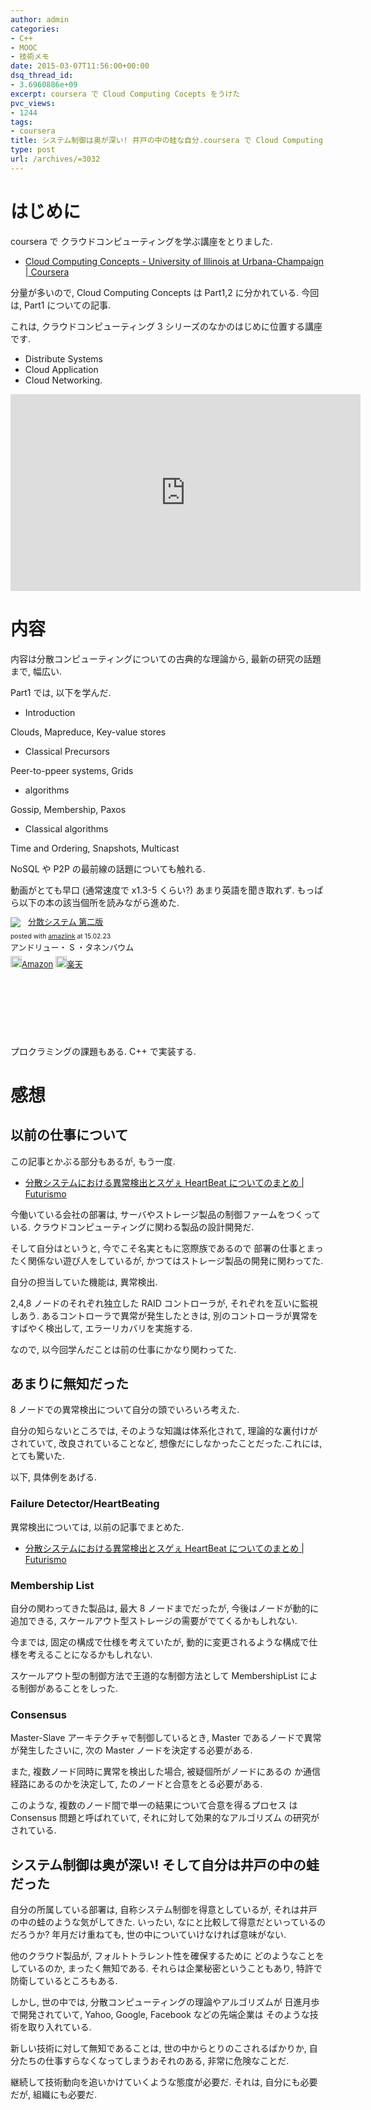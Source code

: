 ```yaml
---
author: admin
categories:
- C++
- MOOC
- 技術メモ
date: 2015-03-07T11:56:00+00:00
dsq_thread_id:
- 3.6960886e+09
excerpt: coursera で Cloud Computing Cocepts をうけた
pvc_views:
- 1244
tags:
- coursera
title: システム制御は奥が深い! 井戸の中の蛙な自分.coursera で Cloud Computing Cocepts をうけた
type: post
url: /archives/=3032
---
```


はじめに
========

coursera で クラウドコンピューティングを学ぶ講座をとりました.

-   [Cloud Computing Concepts - University of Illinois at
    Urbana-Champaign |
    Coursera](https://www.coursera.org/course/cloudcomputing)

分量が多いので, Cloud Computing Concepts は Part1,2 に分かれている.
今回は, Part1 についての記事.

これは, クラウドコンピューティング 3
シリーズのなかのはじめに位置する講座です.

-   Distribute Systems
-   Cloud Application
-   Cloud Networking.

<iframe width="560" height="315" src="https://www.youtube.com/embed/k3rvKQLezoY?rel=0" frameborder="0" allowfullscreen></iframe>

内容
====

内容は分散コンピューティングについての古典的な理論から,
最新の研究の話題まで, 幅広い.

Part1 では, 以下を学んだ.

-   Introduction

Clouds, Mapreduce, Key-value stores

-   Classical Precursors

Peer-to-ppeer systems, Grids

-   algorithms

Gossip, Membership, Paxos

-   Classical algorithms

Time and Ordering, Snapshots, Multicast

NoSQL や P2P の最前線の話題についても触れる.

動画がとても早口 (通常速度で x1.3-5 くらい?) あまり英語を聞き取れず.
もっぱら以下の本の該当個所を読みながら進めた.

<div class='amazlink-box' style='text-align:left;padding-bottom:20px;font-size:small;/zoom: 1;overflow: hidden;'><div class='amazlink-list' style='clear: both;'><div class='amazlink-image' style='float:left;margin:0px 12px 1px 0px;'><a href='http://www.amazon.co.jp/%E5%88%86%E6%95%A3%E3%82%B7%E3%82%B9%E3%83%86%E3%83%A0-%E7%AC%AC%E4%BA%8C%E7%89%88-%E3%82%A2%E3%83%B3%E3%83%89%E3%83%AA%E3%83%A5%E3%83%BC%E3%83%BBS%E3%83%BB%E3%82%BF%E3%83%8D%E3%83%B3%E3%83%90%E3%82%A6%E3%83%A0/dp/4894714981%3FSubscriptionId%3DAKIAJDINZW45GEGLXQQQ%26tag%3Dsleephacker-22%26linkCode%3Dxm2%26camp%3D2025%26creative%3D165953%26creativeASIN%3D4894714981' target='_blank' rel='nofollow'><img src='http://ecx.images-amazon.com/images/I/51zOfqbGCyL._SL160_.jpg' style='border: none;' /></a></div><div class='amazlink-info' style='height:160; margin-bottom: 10px'><div class='amazlink-name' style='margin-bottom:10px;line-height:120%'><a href='http://www.amazon.co.jp/%E5%88%86%E6%95%A3%E3%82%B7%E3%82%B9%E3%83%86%E3%83%A0-%E7%AC%AC%E4%BA%8C%E7%89%88-%E3%82%A2%E3%83%B3%E3%83%89%E3%83%AA%E3%83%A5%E3%83%BC%E3%83%BBS%E3%83%BB%E3%82%BF%E3%83%8D%E3%83%B3%E3%83%90%E3%82%A6%E3%83%A0/dp/4894714981%3FSubscriptionId%3DAKIAJDINZW45GEGLXQQQ%26tag%3Dsleephacker-22%26linkCode%3Dxm2%26camp%3D2025%26creative%3D165953%26creativeASIN%3D4894714981' rel='nofollow' target='_blank'>分散システム  第二版</a></div><div class='amazlink-powered' style='font-size:80%;margin-top:5px;line-height:120%'>posted with <a href='http://amazlink.keizoku.com/' title='アマゾンアフィリエイトリンク作成ツール' target='_blank'>amazlink</a> at 15.02.23</div><div class='amazlink-detail'>アンドリュー・ S ・タネンバウム<br /></div><div class='amazlink-sub-info' style='float: left;'><div class='amazlink-link' style='margin-top: 5px'><img src='http://amazlink.fuyu.gs/icon_amazon.png' width='18'><a href='http://www.amazon.co.jp/%E5%88%86%E6%95%A3%E3%82%B7%E3%82%B9%E3%83%86%E3%83%A0-%E7%AC%AC%E4%BA%8C%E7%89%88-%E3%82%A2%E3%83%B3%E3%83%89%E3%83%AA%E3%83%A5%E3%83%BC%E3%83%BBS%E3%83%BB%E3%82%BF%E3%83%8D%E3%83%B3%E3%83%90%E3%82%A6%E3%83%A0/dp/4894714981%3FSubscriptionId%3DAKIAJDINZW45GEGLXQQQ%26tag%3Dsleephacker-22%26linkCode%3Dxm2%26camp%3D2025%26creative%3D165953%26creativeASIN%3D4894714981' rel='nofollow' target='_blank'>Amazon</a> <img src='http://amazlink.fuyu.gs/icon_rakuten.gif' width='18'><a href='http://hb.afl.rakuten.co.jp/hgc/g00q0724.n763w947.g00q0724.n763x2b4/?pc=http%3A%2F%2Fbooks.rakuten.co.jp%2Frb%2F5961785%2F&m=http%3A%2F%2Fm.rakuten.co.jp%2Frms%2Fmsv%2FItem%3Fn%3D5961785%26surl%3Dbook' rel='nofollow' target='_blank'>楽天</a></div></div></div></div></div>

プロクラミングの課題もある. C++ で実装する.

感想
====

以前の仕事について
------------------

この記事とかぶる部分もあるが, もう一度.

-   [分散システムにおける異常検出とスゲぇ HeartBeat についてのまとめ |
    Futurismo](https://futurismo.biz/archives/3007)

今働いている会社の部署は,
サーバやストレージ製品の制御ファームをつくっている.
クラウドコンピューティングに関わる製品の設計開発だ.

そして自分はというと, 今でこそ名実ともに窓際族であるので
部署の仕事とまったく関係ない遊び人をしているが,
かつてはストレージ製品の開発に関わってた.

自分の担当していた機能は, 異常検出.

2,4,8 ノードのそれぞれ独立した RAID コントローラが,
それぞれを互いに監視しあう. あるコントローラで異常が発生したときは,
別のコントローラが異常をすばやく検出して, エラーリカバリを実施する.

なので, 以今回学んだことは前の仕事にかなり関わってた.

あまりに無知だった
------------------

8 ノードでの異常検出について自分の頭でいろいろ考えた.

自分の知らないところでは, そのような知識は体系化されて,
理論的な裏付けがされていて, 改良されていることなど,
想像だにしなかったことだった.これには, とても驚いた.

以下, 具体例をあげる.

### Failure Detector/HeartBeating

異常検出については, 以前の記事でまとめた.

-   [分散システムにおける異常検出とスゲぇ HeartBeat についてのまとめ |
    Futurismo](https://futurismo.biz/archives/3007)

### Membership List

自分の関わってきた製品は, 最大 8 ノードまでだったが,
今後はノードが動的に追加できる,
スケールアウト型ストレージの需要がでてくるかもしれない.

今までは, 固定の構成で仕様を考えていたが,
動的に変更されるような構成で仕様を考えることになるかもしれない.

スケールアウト型の制御方法で王道的な制御方法として MembershipList
による制御があることをしった.

### Consensus

Master-Slave アーキテクチャで制御しているとき, Master
であるノードで異常が発生したさいに, 次の Master
ノードを決定する必要がある.

また, 複数ノード同時に異常を検出した場合, 被疑個所がノードにあるの
か通信経路にあるのかを決定して, たのノードと合意をとる必要がある.

このような, 複数のノード間で単一の結果について合意を得るプロセス は
Consensus 問題と呼ばれていて, それに対して効果的なアルゴリズム
の研究がされている.

システム制御は奥が深い! そして自分は井戸の中の蛙だった
------------------------------------------------------

自分の所属している部署は, 自称システム制御を得意としているが,
それは井戸の中の蛙のような気がしてきた. いったい,
なにと比較して得意だといっているのだろうか? 年月だけ重ねても,
世の中についていけなければ意味がない.

他のクラウド製品が, フォルトトラレント性を確保するために
どのようなことをしているのか, まったく無知である.
それらは企業秘密ということもあり, 特許で防衛しているところもある.

しかし, 世の中では, 分散コンピューティングの理論やアルゴリズムが
日進月歩で開発されていて, Yahoo, Google, Facebook などの先端企業は
そのような技術を取り入れている.

新しい技術に対して無知であることは, 世の中からとりのこされるばかりか,
自分たちの仕事すらなくなってしまうおそれのある, 非常に危険なことだ.

継続して技術動向を追いかけていくような態度が必要だ. それは,
自分にも必要だが, 組織にも必要だ.
